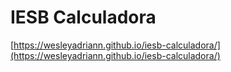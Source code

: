 IESB Calculadora
=
[https://wesleyadriann.github.io/iesb-calculadora/](https://wesleyadriann.github.io/iesb-calculadora/)
